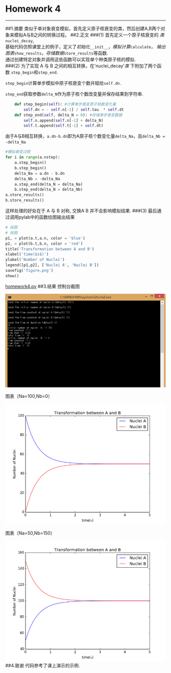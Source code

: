 # Homework 4
---
##1.摘要
类似于单对象衰变模拟，首先定义原子核衰变的类，然后创建A,B两个对象来模拟A与B之间的转换过程。
##2.正文
###(1)
首先定义一个原子核衰变的 *类* `nuclei_decay`,    
基础代码仿照课堂上的例子，定义了*初始化*`__init__`，*模拟计算*`calculate`， *输出图表*`show_results`，*存储数据*`store_results`等函数.    
通过创建特定对象并调用这些函数可以实现单个种类原子核的模拟.    
###(2)
为了实现 A 与 B 之间的相互转换，在'nuclei_decay'*类* 下附加了两个函数 `step_begin`和`step_end`.

`step_begin`计算单步模拟中原子核衰变个数并赋给`self.dn`.

`step_end`获取参数`delta_N`作为原子核个数改变量并保存结果到字符串.
```python
    def step_begin(self): #计算单步衰变原子核数变化量
        self.dn = - self.n[-1] / self.tau  * self.dt
    def step_end(self, delta_N = 0): #存储单步衰变数据
        self.n.append(self.n[-1] + delta_N)
        self.t.append(self.t[-1] + self.dt)
```
由于A与B相互转换，`a.dn-b.dn`即为A原子核个数变化量`delta_Na`，且`delta_Nb = -delta_Na`
```python
#模拟衰变过程
for i in range(a.nstep): 
    a.step_begin()
    b.step_begin()
    delta_Na = a.dn - b.dn
    delta_Nb = -delta_Na
    a.step_end(delta_N = delta_Na)
    b.step_end(delta_N = delta_Nb)
a.store_results()
b.store_results()
```
这样处理的好处在于 A 与 B 对称, 交换A B 并不会影响模拟结果.
###(3)
最后通过调用pylab中的函数绘图输出结果
```python
# 绘图
# 绘图
p1, = plot(a.t,a.n, color = 'blue')
p2, = plot(b.t,b.n, color = 'red')
title('Transformation between A and B')
xlabel('time($s$)')
ylabel('Number of Nuclei')
legend([p1,p2], ['Nuclei A', 'Nuclei B'])
savefig('figure.png')
show()
```

[homework4.py](https://github.com/Steve-42/compuational_physics_N2014301020077/blob/master/Homework4/homework4.py)
##3.结果
控制台截图

![](https://github.com/Steve-42/compuational_physics_N2014301020077/blob/master/%E6%88%AA%E5%9B%BE.bmp)

图表（Na=100,Nb=0）

![](https://github.com/Steve-42/compuational_physics_N2014301020077/blob/master/Homework4/figure.png)

图表（Na=50,Nb=150）

![](https://github.com/Steve-42/compuational_physics_N2014301020077/blob/master/Homework4/figure2.png)
##4.致谢
代码参考了课上演示的示例.
